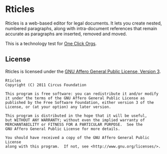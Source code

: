 Rticles
=======

Rticles is a web-based editor for legal documents. It lets you create nested, numbered paragraphs, along with intra-document references that remain accurate as paragraphs are inserted, removed and moved.

This is a technology test for [One Click Orgs](http://github.com/oneclickorgs/one-click-orgs/).

License
-------

Rticles is licensed under the [GNU Affero General Public License, Version 3](http://www.fsf.org/licensing/licenses/agpl-3.0.html).

    Rticles
    Copyright (C) 2011 Circus Foundation

    This program is free software: you can redistribute it and/or modify
    it under the terms of the GNU Affero General Public License as
    published by the Free Software Foundation, either version 3 of the
    License, or (at your option) any later version.

    This program is distributed in the hope that it will be useful,
    but WITHOUT ANY WARRANTY; without even the implied warranty of
    MERCHANTABILITY or FITNESS FOR A PARTICULAR PURPOSE.  See the
    GNU Affero General Public License for more details.

    You should have received a copy of the GNU Affero General Public License
    along with this program.  If not, see <http://www.gnu.org/licenses/>.
